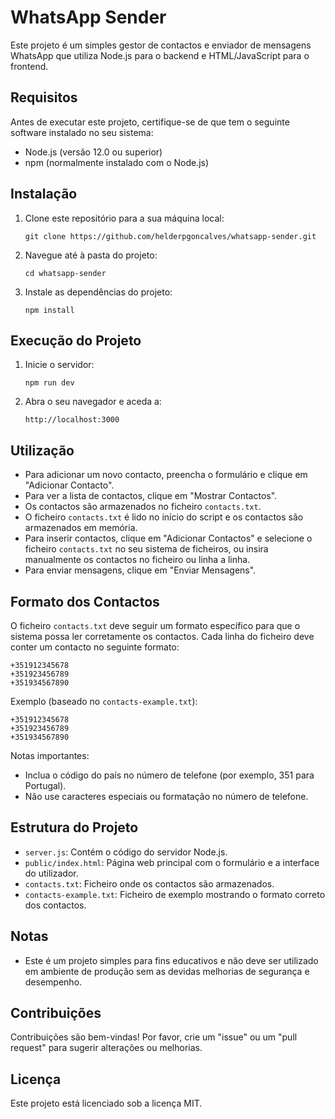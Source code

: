 # WhatsApp Sender

Este projeto é um simples gestor de contactos e enviador de mensagens WhatsApp que utiliza Node.js para o backend e HTML/JavaScript para o frontend.

## Requisitos

Antes de executar este projeto, certifique-se de que tem o seguinte software instalado no seu sistema:

- Node.js (versão 12.0 ou superior)
- npm (normalmente instalado com o Node.js)

## Instalação

1. Clone este repositório para a sua máquina local:

   ```
   git clone https://github.com/helderpgoncalves/whatsapp-sender.git
   ```

2. Navegue até à pasta do projeto:

   ```
   cd whatsapp-sender
   ```

3. Instale as dependências do projeto:
   ```
   npm install
   ```

## Execução do Projeto

1. Inicie o servidor:

   ```
   npm run dev
   ```

2. Abra o seu navegador e aceda a:
   ```
   http://localhost:3000
   ```

## Utilização

- Para adicionar um novo contacto, preencha o formulário e clique em "Adicionar Contacto".
- Para ver a lista de contactos, clique em "Mostrar Contactos".
- Os contactos são armazenados no ficheiro `contacts.txt`.
- O ficheiro `contacts.txt` é lido no início do script e os contactos são armazenados em memória.
- Para inserir contactos, clique em "Adicionar Contactos" e selecione o ficheiro `contacts.txt` no seu sistema de ficheiros, ou insira manualmente os contactos no ficheiro ou linha a linha.
- Para enviar mensagens, clique em "Enviar Mensagens".

## Formato dos Contactos

O ficheiro `contacts.txt` deve seguir um formato específico para que o sistema possa ler corretamente os contactos. Cada linha do ficheiro deve conter um contacto no seguinte formato:

```
+351912345678
+351923456789
+351934567890
```

Exemplo (baseado no `contacts-example.txt`):

```
+351912345678
+351923456789
+351934567890
```

Notas importantes:
- Inclua o código do país no número de telefone (por exemplo, 351 para Portugal).
- Não use caracteres especiais ou formatação no número de telefone.

## Estrutura do Projeto

- `server.js`: Contém o código do servidor Node.js.
- `public/index.html`: Página web principal com o formulário e a interface do utilizador.
- `contacts.txt`: Ficheiro onde os contactos são armazenados.
- `contacts-example.txt`: Ficheiro de exemplo mostrando o formato correto dos contactos.

## Notas

- Este é um projeto simples para fins educativos e não deve ser utilizado em ambiente de produção sem as devidas melhorias de segurança e desempenho.

## Contribuições

Contribuições são bem-vindas! Por favor, crie um "issue" ou um "pull request" para sugerir alterações ou melhorias.

## Licença

Este projeto está licenciado sob a licença MIT.
